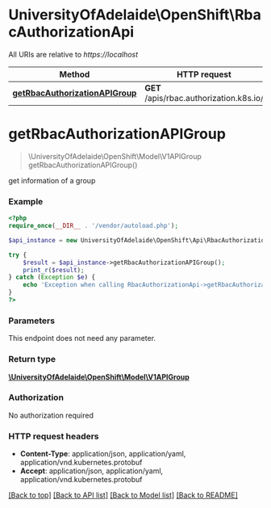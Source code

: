 # UniversityOfAdelaide\OpenShift\RbacAuthorizationApi

All URIs are relative to *https://localhost*

Method | HTTP request | Description
------------- | ------------- | -------------
[**getRbacAuthorizationAPIGroup**](RbacAuthorizationApi.md#getRbacAuthorizationAPIGroup) | **GET** /apis/rbac.authorization.k8s.io/ | 


# **getRbacAuthorizationAPIGroup**
> \UniversityOfAdelaide\OpenShift\Model\V1APIGroup getRbacAuthorizationAPIGroup()



get information of a group

### Example
```php
<?php
require_once(__DIR__ . '/vendor/autoload.php');

$api_instance = new UniversityOfAdelaide\OpenShift\Api\RbacAuthorizationApi();

try {
    $result = $api_instance->getRbacAuthorizationAPIGroup();
    print_r($result);
} catch (Exception $e) {
    echo 'Exception when calling RbacAuthorizationApi->getRbacAuthorizationAPIGroup: ', $e->getMessage(), PHP_EOL;
}
?>
```

### Parameters
This endpoint does not need any parameter.

### Return type

[**\UniversityOfAdelaide\OpenShift\Model\V1APIGroup**](../Model/V1APIGroup.md)

### Authorization

No authorization required

### HTTP request headers

 - **Content-Type**: application/json, application/yaml, application/vnd.kubernetes.protobuf
 - **Accept**: application/json, application/yaml, application/vnd.kubernetes.protobuf

[[Back to top]](#) [[Back to API list]](../../README.md#documentation-for-api-endpoints) [[Back to Model list]](../../README.md#documentation-for-models) [[Back to README]](../../README.md)

